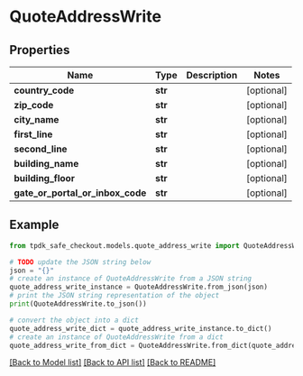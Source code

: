 # QuoteAddressWrite



## Properties

Name | Type | Description | Notes
------------ | ------------- | ------------- | -------------
**country_code** | **str** |  | [optional] 
**zip_code** | **str** |  | [optional] 
**city_name** | **str** |  | [optional] 
**first_line** | **str** |  | [optional] 
**second_line** | **str** |  | [optional] 
**building_name** | **str** |  | [optional] 
**building_floor** | **str** |  | [optional] 
**gate_or_portal_or_inbox_code** | **str** |  | [optional] 

## Example

```python
from tpdk_safe_checkout.models.quote_address_write import QuoteAddressWrite

# TODO update the JSON string below
json = "{}"
# create an instance of QuoteAddressWrite from a JSON string
quote_address_write_instance = QuoteAddressWrite.from_json(json)
# print the JSON string representation of the object
print(QuoteAddressWrite.to_json())

# convert the object into a dict
quote_address_write_dict = quote_address_write_instance.to_dict()
# create an instance of QuoteAddressWrite from a dict
quote_address_write_from_dict = QuoteAddressWrite.from_dict(quote_address_write_dict)
```
[[Back to Model list]](../README.md#documentation-for-models) [[Back to API list]](../README.md#documentation-for-api-endpoints) [[Back to README]](../README.md)


